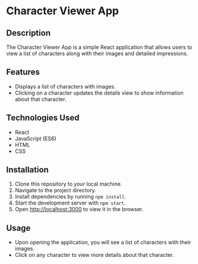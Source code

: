# Character Viewer App

## Description
The Character Viewer App is a simple React application that allows users to view a list of characters along with their images and detailed impressions.

## Features
- Displays a list of characters with images.
- Clicking on a character updates the details view to show information about that character.

## Technologies Used
- React
- JavaScript (ES6)
- HTML
- CSS

## Installation
1. Clone this repository to your local machine.
2. Navigate to the project directory.
3. Install dependencies by running `npm install`.
4. Start the development server with `npm start`.
5. Open [http://localhost:3000](http://localhost:3000) to view it in the browser.

## Usage
- Upon opening the application, you will see a list of characters with their images.
- Click on any character to view more details about that character.


